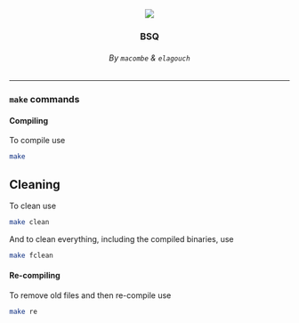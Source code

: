 <!-- *********************************************************************** -->
<!--                                                                         -->
<!--                                                      :::      ::::::::  -->
<!-- README.md                                          :+:      :+:    :+:  -->
<!--                                                  +:+ +:+         +:+    -->
<!-- By: elagouch <elagouch@42>                     +#+  +:+       +#+       -->
<!--                                              +#+#+#+#+#+   +#+          -->
<!-- Created: 2024/09/30 09:58:44 by elagouch          #+#    #+#            -->
<!-- Updated: 2024/10/02 10:50:15 by elagouch         ###   ########.fr      -->
<!--                                                                         -->
<!-- *********************************************************************** -->

<div align="center">
  <img src="https://skillicons.dev/icons?i=git,c,vim,linux" />
  <h3>BSQ</h3>
  <h6>By <code>macombe</code> & <code>elagouch</code></h6>
</div>

---

### `make` commands

#### Compiling

To compile use

```bash
make
```

## Cleaning

To clean use

```bash
make clean
```

And to clean everything, including the compiled binaries, use

```bash
make fclean
```

#### Re-compiling

To remove old files and then re-compile use

```bash
make re
```
